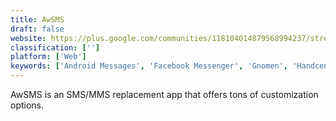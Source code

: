 ```yaml
---
title: AwSMS
draft: false 
website: https://plus.google.com/communities/118104014879568994237/stream/d88f34ee-f48f-4048-b4f7-22c050784959
classification: ['']
platform: ['Web']
keywords: ['Android Messages', 'Facebook Messenger', 'Gnomen', 'Handcent SMS', 'HighLevel', 'KAPSYSTEM', 'Kannel', 'Mightytext', 'Podium', 'Pushbullet', 'QKSMS', 'Signal', 'Slack', 'Sms Sender', 'Telegram', 'Twilio', 'WhatsApp', 'biteSMS']
---
```

AwSMS is an SMS/MMS replacement app that offers tons of customization options.